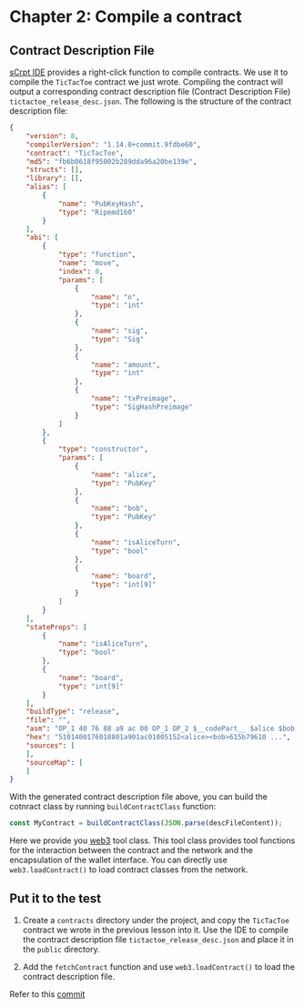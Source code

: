 # Chapter 2: Compile a contract

## Contract Description File

[sCrpt IDE](https://scrypt-ide.readthedocs.io/zh_CN/latest/compiling.html) provides a right-click function to compile contracts. We use it to compile the `TicTacToe` contract we just wrote. Compiling the contract will output a corresponding contract description file (Contract Description File) `tictactoe_release_desc.json`. The following is the structure of the contract description file:


```json
{
    "version": 8,
    "compilerVersion": "1.14.0+commit.9fdbe60",
    "contract": "TicTacToe",
    "md5": "fb6b0618f95002b289dda96a20be139e",
    "structs": [],
    "library": [],
    "alias": [
        {
            "name": "PubKeyHash",
            "type": "Ripemd160"
        }
    ],
    "abi": [
        {
            "type": "function",
            "name": "move",
            "index": 0,
            "params": [
                {
                    "name": "n",
                    "type": "int"
                },
                {
                    "name": "sig",
                    "type": "Sig"
                },
                {
                    "name": "amount",
                    "type": "int"
                },
                {
                    "name": "txPreimage",
                    "type": "SigHashPreimage"
                }
            ]
        },
        {
            "type": "constructor",
            "params": [
                {
                    "name": "alice",
                    "type": "PubKey"
                },
                {
                    "name": "bob",
                    "type": "PubKey"
                },
                {
                    "name": "isAliceTurn",
                    "type": "bool"
                },
                {
                    "name": "board",
                    "type": "int[9]"
                }
            ]
        }
    ],
    "stateProps": [
        {
            "name": "isAliceTurn",
            "type": "bool"
        },
        {
            "name": "board",
            "type": "int[9]"
        }
    ],
    "buildType": "release",
    "file": "",
    "asm": "OP_1 40 76 88 a9 ac 00 OP_1 OP_2 $__codePart__ $alice $bob $is_alice_turn $board ...",
    "hex": "5101400176018801a901ac01005152<alice><bob>615b79610 ...",
    "sources": [
    ],
    "sourceMap": [ 
    ]
}
```

With the generated contract description file above, you can build the cotnract class by running `buildContractClass` function:

```js
const MyContract = buildContractClass(JSON.parse(descFileContent));
```

Here we provide you [web3](https://github.com/sCrypt-Inc/tic-tac-toe/blob/7ae1eb8cb46bd8315d9c7d858b6a190ba3c4c306/src/web3/web3.ts) tool class. This tool class provides tool functions for the interaction between the contract and the network and the encapsulation of the wallet interface. You can directly use `web3.loadContract()` to load contract classes from the network.


## Put it to the test

1. Create a `contracts` directory under the project, and copy the `TicTacToe` contract we wrote in the previous lesson into it. Use the IDE to compile the contract description file `tictactoe_release_desc.json` and place it in the `public` directory.

2. Add the `fetchContract` function and use `web3.loadContract()` to load the contract description file.

Refer to this [commit](https://github.com/sCrypt-Inc/tic-tac-toe/commit/5cf4afb31925d141c201d28355ac7ab7597eb1d7)